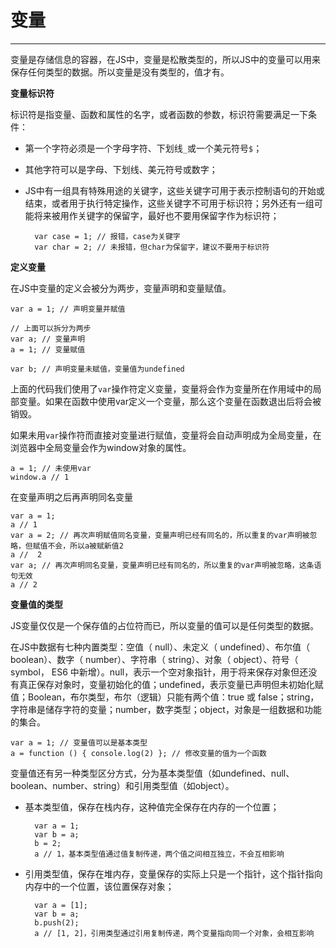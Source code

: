 # 变量 #



----------

变量是存储信息的容器，在JS中，变量是松散类型的，所以JS中的变量可以用来保存任何类型的数据。所以变量是没有类型的，值才有。

**变量标识符**

标识符是指变量、函数和属性的名字，或者函数的参数，标识符需要满足一下条件：

- 第一个字符必须是一个字母字符、下划线`_`或一个美元符号`$`；
- 其他字符可以是字母、下划线、美元符号或数字；
- JS中有一组具有特殊用途的关键字，这些关键字可用于表示控制语句的开始或结束，或者用于执行特定操作，这些关键字不可用于标识符；另外还有一组可能将来被用作关键字的保留字，最好也不要用保留字作为标识符；
	
		var case = 1; // 报错，case为关键字
		var char = 2; // 未报错，但char为保留字，建议不要用于标识符

**定义变量**

在JS中变量的定义会被分为两步，变量声明和变量赋值。

	var a = 1; // 声明变量并赋值

	// 上面可以拆分为两步
	var a; // 变量声明
	a = 1; // 变量赋值

	var b; // 声明变量未赋值，变量值为undefined

上面的代码我们使用了`var`操作符定义变量，变量将会作为变量所在作用域中的局部变量。如果在函数中使用var定义一个变量，那么这个变量在函数退出后将会被销毁。

如果未用`var`操作符而直接对变量进行赋值，变量将会自动声明成为全局变量，在浏览器中全局变量会作为window对象的属性。

	a = 1; // 未使用var
	window.a // 1

在变量声明之后再声明同名变量

	var a = 1; 
	a // 1
	var a = 2; // 再次声明赋值同名变量，变量声明已经有同名的，所以重复的var声明被忽略，但赋值不会，所以a被赋新值2
	a //  2
	var a; // 再次声明同名变量，变量声明已经有同名的，所以重复的var声明被忽略，这条语句无效
	a // 2

**变量值的类型**

JS变量仅仅是一个保存值的占位符而已，所以变量的值可以是任何类型的数据。

在JS中数据有七种内置类型：空值（ null）、未定义（ undefined）、布尔值（ boolean）、数字（ number）、字符串（ string）、对象（ object）、符号（ symbol， ES6 中新增）。null，表示一个空对象指针，用于将来保存对象但还没有真正保存对象时，变量初始化的值；undefined，表示变量已声明但未初始化赋值；Boolean，布尔类型，布尔（逻辑）只能有两个值：true 或 false；string，字符串是储存字符的变量；number，数字类型；object，对象是一组数据和功能的集合。

	var a = 1; // 变量值可以是基本类型
	a = function () { console.log(2) }; // 修改变量的值为一个函数

变量值还有另一种类型区分方式，分为基本类型值（如undefined、null、boolean、number、string）和引用类型值（如object）。

- 基本类型值，保存在栈内存，这种值完全保存在内存的一个位置；

		var a = 1;
		var b = a;
		b = 2;
		a // 1，基本类型值通过值复制传递，两个值之间相互独立，不会互相影响

- 引用类型值，保存在堆内存，变量保存的实际上只是一个指针，这个指针指向内存中的一个位置，该位置保存对象；

		var a = [1];
		var b = a;
		b.push(2);
		a // [1, 2]，引用类型通过引用复制传递，两个变量指向同一个对象，会相互影响

